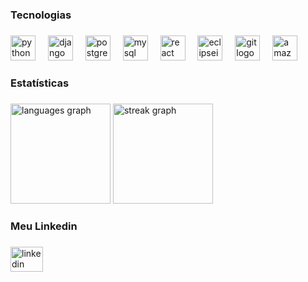<h3 align="left">Tecnologias</h3>

###

<div align="left">
  <img src="https://skillicons.dev/icons?i=java" height="40" alt="python logo"  />
  <img width="12" />
  <img src="https://skillicons.dev/icons?i=spring" height="40" alt="django logo"  />
  <img width="12" />
  <img src="https://skillicons.dev/icons?i=postgres" height="40" alt="postgresql logo"  />
  <img width="12" />
  <img src="https://skillicons.dev/icons?i=mysql" height="40" alt="mysql logo"  />
  <img width="12" />
  <img src="https://skillicons.dev/icons?i=react" height="40" alt="react logo"  />
  <img width="12" />
  <img src="https://skillicons.dev/icons?i=eclipse" height="40" alt="eclipseide logo"  />
  <img width="12" />
  <img src="https://skillicons.dev/icons?i=git" height="40" alt="git logo"  />
  <img width="12" />
  <img src="https://skillicons.dev/icons?i=aws" height="40" alt="amazonwebservices logo"  />
</div>

###

<h3 align="left">Estatísticas</h3>

###

<div align="left">
  <img src="https://github-readme-stats.vercel.app/api/top-langs?username=ThalesBergamim&locale=pt-br&hide_title=false&layout=compact&card_width=320&langs_count=6&theme=gruvbox_light&hide_border=false&order=2&custom_title=Principais%20Linguagens" height="160" alt="languages graph"  />
  <img src="https://streak-stats.demolab.com?user=ThalesBergamim&locale=pt-br&mode=weekly&theme=gruvbox&hide_border=true&border_radius=7&date_format=M%20j%5B,%20Y%5D&order=3" height="160" alt="streak graph"  />
</div>

###

<h3 align="left">Meu Linkedin</h3>

###

<div align="left">
  <a href="https://www.linkedin.com/in/thales-bergamim/" target="_blank">
    <img src="https://raw.githubusercontent.com/maurodesouza/profile-readme-generator/master/src/assets/icons/social/linkedin/default.svg" width="52" height="40" alt="linkedin logo"  />
  </a>
</div>

###
